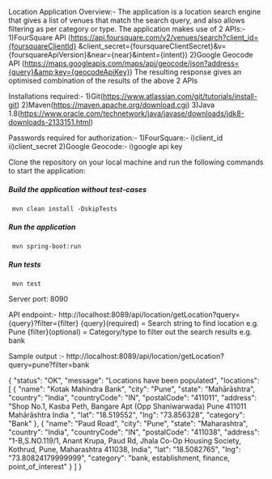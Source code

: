 
Location Application Overview:-
The application is a location search engine that gives a list of venues that match the search query, and also allows filtering as per category or type.
The application makes use of 2 APIs:-
1)FourSquare API (https://api.foursquare.com/v2/venues/search?client_id={foursquareClientId}
                  &amp;client_secret={foursquareClientSecret}&amp;v={foursquareApiVersion}&amp;near={near}&amp;intent={intent})
2)Google Geocode API (https://maps.googleapis.com/maps/api/geocode/json?address={query}&amp;key={geocodeApiKey})
The resulting response gives an optimised combination of the results of the above 2 APIs

Installations required:-
1)Git(https://www.atlassian.com/git/tutorials/install-git)
2)Maven(https://maven.apache.org/download.cgi)
3)Java 1.8(https://www.oracle.com/technetwork/java/javase/downloads/jdk8-downloads-2133151.html)

Passwords required for authorization:-
1)FourSquare:-
i)client_id
ii)client_secret
2)Google Geocode:-
i)google api key

Clone the repository on your local machine and run the following commands to start the application:
##### Build the application without test-cases
``` mvn clean install -DskipTests```
##### Run the application
``` mvn spring-boot:run```
##### Run tests
``` mvn test```

Server port: 8090

API endpoint:-
http://localhost:8089/api/location/getLocation?query={query}?filter={filter}
{query}(required) = Search string to find location e.g. Pune
{filter}(optional) = Category/type to filter out the search results e.g. bank

Sample output :-
http://localhost:8089/api/location/getLocation?query=pune?filter=bank

{
    "status": "OK",
    "message": "Locations have been populated",
    "locations": [
        {
            "name": "Kotak Mahindra Bank",
            "city": "Pune",
            "state": "Mahārāshtra",
            "country": "India",
            "countryCode": "IN",
            "postalCode": "411011",
            "address": "Shop No.1, Kasba Peth,  Bangare Apt (Opp Shaniwarwada) Pune 411011 Mahārāshtra India ",
            "lat": "18.519552",
            "lng": "73.856328",
            "category": "Bank"
        },
        {
            "name": "Paud Road",
            "city": "Pune",
            "state": "Maharashtra",
            "country": "India",
            "countryCode": "IN",
            "postalCode": "411038",
            "address": "1-B,S.NO.119/1, Anant Krupa, Paud Rd, Jhala Co-Op Housing Society, Kothrud, Pune, Maharashtra 411038, India",
            "lat": "18.5082765",
            "lng": "73.80824179999999",
            "category": "bank, establishment, finance, point_of_interest"
        }
    ]
}



